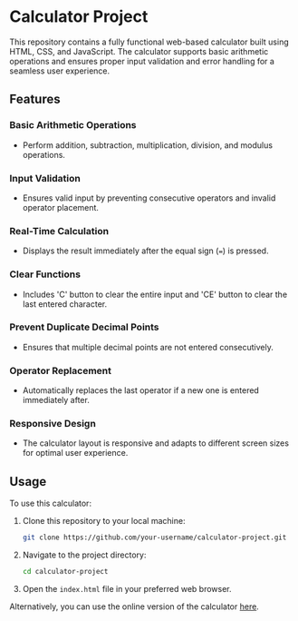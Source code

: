 # Calculator Project

This repository contains a fully functional web-based calculator built using HTML, CSS, and JavaScript. The calculator supports basic arithmetic operations and ensures proper input validation and error handling for a seamless user experience.

## Features

### Basic Arithmetic Operations
- Perform addition, subtraction, multiplication, division, and modulus operations.

### Input Validation
- Ensures valid input by preventing consecutive operators and invalid operator placement.

### Real-Time Calculation
- Displays the result immediately after the equal sign (`=`) is pressed.

### Clear Functions
- Includes 'C' button to clear the entire input and 'CE' button to clear the last entered character.

### Prevent Duplicate Decimal Points
- Ensures that multiple decimal points are not entered consecutively.

### Operator Replacement
- Automatically replaces the last operator if a new one is entered immediately after.

### Responsive Design
- The calculator layout is responsive and adapts to different screen sizes for optimal user experience.

## Usage

To use this calculator:

1. Clone this repository to your local machine:
    ```bash
    git clone https://github.com/your-username/calculator-project.git
    ```
2. Navigate to the project directory:
    ```bash
    cd calculator-project
    ```
3. Open the `index.html` file in your preferred web browser.

Alternatively, you can use the online version of the calculator [here](https://calculator-zeta-livid-22.vercel.app/).
